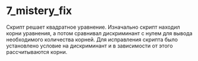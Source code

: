 # 7_mistery_fix
Скрипт решает квадратное уравнение. Изначально скрипт находил корни уравнения,
а потом сравнивал дискриминант с нулем для вывода необходимого количества
корней. Для исправления скрипта было установлено условие на дискриминант и
в зависимости от этого рассчитываются корни.

